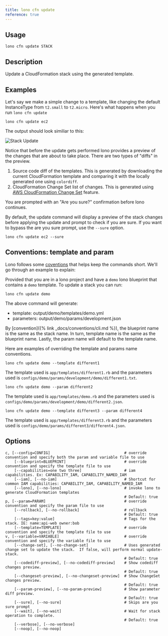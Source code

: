 ```yaml
---
title: lono cfn update
reference: true
---
```


## Usage

    lono cfn update STACK

## Description

Update a CloudFormation stack using the generated template.

## Examples

Let's say we make a simple change to a template, like changing the default InstanceType from `t2.small` to `t2.micro`.  Here's what happens when you run `lono cfn update`

    lono cfn update ec2

The output should look similiar to this:

<img src="/img/tutorials/ec2/cfn-update-instance-type.png" alt="Stack Update" class="doc-photo">

Notice that before the update gets performed lono provides a preview of the changes that are about to take place. There are two types of "diffs" in the preview.

1. Source code diff of the templates. This is generated by downloading the current CloudFormation template and comparing it with the locally generated one using `colordiff`.
2. CloudFormation Change Set list of changes. This is generated using [AWS CloudFormation Change Set](https://medium.com/boltops/a-simple-introduction-to-cloudformation-part-4-change-sets-dry-run-mode-c14e41dfeab7) feature.

You are prompted with an "Are you sure?" confirmation before lono continues.

By default, the update command will display a preview of the stack changes before applying the update and prompt to check if you are sure.  If you want to bypass the are you sure prompt, use the `--sure` option.

    lono cfn update ec2 --sure

## Conventions: template and param

Lono follows some [coventions](http://lono.cloud/docs/conventions/) that helps keep the commands short.  We'll go through an example to explain:

Provided that you are in a lono project and have a `demo` lono blueprint that contains a `demo` template.  To update a stack you can run:

    lono cfn update demo

The above command will generate:

* template:   output/demo/templates/demo.yml
* parameters: output/demo/params/development.json

By [convention]({% link _docs/conventions/cli.md %}), the blueprint name is the same as the stack name. In turn, template name is the same as the blueprint name. Lastly, the param name will default to the template name.

Here are examples of overriding the template and params name conventions.

    lono cfn update demo --template different1

The template used is `app/templates/different1.rb` and the parameters used is `configs/demo/params/development/demo/different1.txt`.

    lono cfn update demo --param different2

The template used is `app/templates/demo.rb` and the parameters used is `configs/demo/params/development/demo/different2.json`.

    lono cfn update demo --template different3 --param different4

The template used is `app/templates/different3.rb` and the parameters used is `configs/demo/params/different3/different4.json`.


## Options

```
c, [--config=CONFIG]                                 # override convention and specify both the param and variable file to use
    [--blueprint=BLUEPRINT]                          # override convention and specify the template file to use
    [--capabilities=one two three]                   # iam capabilities. Ex: CAPABILITY_IAM, CAPABILITY_NAMED_IAM
    [--iam], [--no-iam]                              # Shortcut for common IAM capabilities: CAPABILITY_IAM, CAPABILITY_NAMED_IAM
    [--lono], [--no-lono]                            # invoke lono to generate CloudFormation templates
                                                     # Default: true
p, [--param=PARAM]                                   # override convention and specify the param file to use
    [--rollback], [--no-rollback]                    # rollback
                                                     # Default: true
    [--tags=key:value]                               # Tags for the stack. IE: name:api-web owner:bob
    [--template=TEMPLATE]                            # override convention and specify the template file to use
v, [--variable=VARIABLE]                             # override convention and specify the variable file to use
    [--change-set], [--no-change-set]                # Uses generated change set to update the stack.  If false, will perform normal update-stack.
                                                     # Default: true
    [--codediff-preview], [--no-codediff-preview]    # Show codediff changes preview.
                                                     # Default: true
    [--changeset-preview], [--no-changeset-preview]  # Show ChangeSet changes preview.
                                                     # Default: true
    [--param-preview], [--no-param-preview]          # Show parameter diff preview.
                                                     # Default: true
    [--sure], [--no-sure]                            # Skips are you sure prompt
    [--wait], [--no-wait]                            # Wait for stack operation to complete.
                                                     # Default: true
    [--verbose], [--no-verbose]                      
    [--noop], [--no-noop]                            
```

